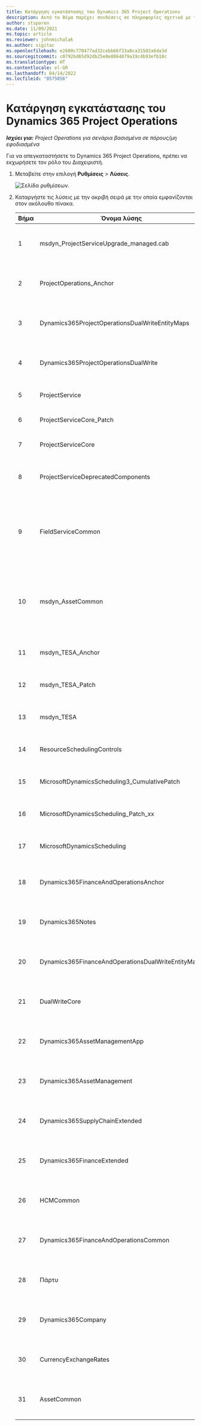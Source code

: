 ```yaml
---
title: Κατάργηση εγκατάστασης του Dynamics 365 Project Operations
description: Αυτό το θέμα παρέχει συνδέσεις σε πληροφορίες σχετικά με την κατάργηση της εγκατάστασης του Dynamics 365 Project Operations.
author: stsporen
ms.date: 11/09/2021
ms.topic: article
ms.reviewer: johnmichalak
ms.author: sigitac
ms.openlocfilehash: e2600c770477ad32cebb66f33a8ca31502a6da3d
ms.sourcegitcommit: c0792bd65d92db25e0e8864879a19c4b93efb10c
ms.translationtype: HT
ms.contentlocale: el-GR
ms.lasthandoff: 04/14/2022
ms.locfileid: "8575856"
---
```

# <a name="uninstall-dynamics-365-project-operations"></a>Κατάργηση εγκατάστασης του Dynamics 365 Project Operations 

_**Ισχύει για:** Project Operations για σενάρια βασισμένα σε πόρους/μη εφοδιασμένα_

Για να απεγκαταστήσετε το Dynamics 365 Project Operations, πρέπει να εκχωρήσετε τον ρόλο του Διαχειριστή.

1. Μεταβείτε στην επιλογή **Ρυθμίσεις** > **Λύσεις**.

    ![Σελίδα ρυθμίσεων.](./media/uninstall-proj-ops-solutions.png)
  
2. Καταργήστε τις λύσεις με την ακριβή σειρά με την οποία εμφανίζονται στον ακόλουθο πίνακα. 

    | Βήμα | Όνομα λύσης                                    | Σημείωμα                                                                                         |
    |------|----------------------------------------------------|----------------------------------------------------------------------------------------------|
    | 1 | msdyn_ProjectServiceUpgrade_managed.cab            | Εάν δεν βρεθεί, παραλείψτε αυτήν τη λύση.                                                            |
    | 2 | ProjectOperations_Anchor                           | Εάν δεν βρεθεί, παραλείψτε αυτήν τη λύση.                                                            |
    | 3 | Dynamics365ProjectOperationsDualWriteEntityMaps    | Εάν δεν βρεθεί, παραλείψτε αυτήν τη λύση.                                                            |
    | 4 | Dynamics365ProjectOperationsDualWrite              | Εάν δεν βρεθεί, παραλείψτε αυτήν τη λύση.                                                            |
    | 5 | ProjectService                                     | Χωρίς πρόσθετες σημειώσεις.                                                                         |
    | 6 | ProjectServiceCore_Patch                           | Χωρίς πρόσθετες σημειώσεις.                                                                         |
    | 7 | ProjectServiceCore                                 | Χωρίς πρόσθετες σημειώσεις.                                                                         |
    | 8 | ProjectServiceDeprecatedComponents                 | Εάν δεν βρεθεί, παραλείψτε αυτήν τη λύση.                                                            |
    | 9 | FieldServiceCommon                                 | Απαιτείται για διπλή εγγραφή με το Dynamics 365 Finance ή Dynamics 365 Supply Chain Management.   |
    | 10 | msdyn_AssetCommon                                  | Απαιτείται για διπλή εγγραφή με το Dynamics 365 Finance ή Dynamics 365 Supply Chain Management.   |
    | 11 | msdyn_TESA_Anchor                                  | Απαιτείτια για Dynamics 365 Field Service.                                                     |
    | 12 | msdyn_TESA_Patch                                   | Απαιτείτια για Dynamics 365 Field Service.                                                     |
    | 13 | msdyn_TESA                                         | Απαιτείτια για Dynamics 365 Field Service.                                                     |
    | 14 | ResourceSchedulingControls                         | Απαιτείτια για Dynamics 365 Field Service.                                                     |
    | 15 | MicrosoftDynamicsScheduling3_CumulativePatch       | Απαιτείτια για Dynamics 365 Field Service.                                                     |
    | 16 | MicrosoftDynamicsScheduling_Patch_xx               | Απαιτείτια για Dynamics 365 Field Service.                                                     |
    | 17 | MicrosoftDynamicsScheduling                        | Απαιτείτια για Dynamics 365 Field Service.                                                     |
    | 18 | Dynamics365FinanceAndOperationsAnchor              | Εάν δεν βρεθεί, παραλείψτε αυτήν τη λύση.                                                            |
    | 19 | Dynamics365Notes                                   | Εάν δεν βρεθεί, παραλείψτε αυτήν τη λύση.                                                            |
    | 20 | Dynamics365FinanceAndOperationsDualWriteEntityMaps | Εάν δεν βρεθεί, παραλείψτε αυτήν τη λύση.                                                            |
    | 21 | DualWriteCore                                      | Εάν δεν βρεθεί, παραλείψτε αυτήν τη λύση.                                                            |
    | 22 | Dynamics365AssetManagementApp                      | Εάν δεν βρεθεί, παραλείψτε αυτήν τη λύση.                                                            |
    | 23 | Dynamics365AssetManagement                         | Εάν δεν βρεθεί, παραλείψτε αυτήν τη λύση.                                                            |
    | 24 | Dynamics365SupplyChainExtended                     | Εάν δεν βρεθεί, παραλείψτε αυτήν τη λύση.                                                            |
    | 25 | Dynamics365FinanceExtended                         | Εάν δεν βρεθεί, παραλείψτε αυτήν τη λύση.                                                            |
    | 26 | HCMCommon                                          | Εάν δεν βρεθεί, παραλείψτε αυτήν τη λύση.                                                            |
    | 27 | Dynamics365FinanceAndOperationsCommon              | Εάν δεν βρεθεί, παραλείψτε αυτήν τη λύση.                                                            |
    | 28 | Πάρτυ                                              | Εάν δεν βρεθεί, παραλείψτε αυτήν τη λύση.                                                            |
    | 29 | Dynamics365Company                                 | Εάν δεν βρεθεί, παραλείψτε αυτήν τη λύση.                                                            |
    | 30 | CurrencyExchangeRates                              | Εάν δεν βρεθεί, παραλείψτε αυτήν τη λύση.                                                            |
    | 31 | AssetCommon                                        | Εάν δεν βρεθεί, παραλείψτε αυτήν τη λύση.                                                            |
